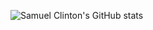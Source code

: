 ![Samuel Clinton's GitHub stats](https://github-readme-stats.vercel.app/api?username=samuelclinton&count_private=true&hide=prs,issues,contribs&show_icons=true&theme=dark&hide_border=true&bg_color=202020&title_color=00FF75&icon_color=00FF75)
